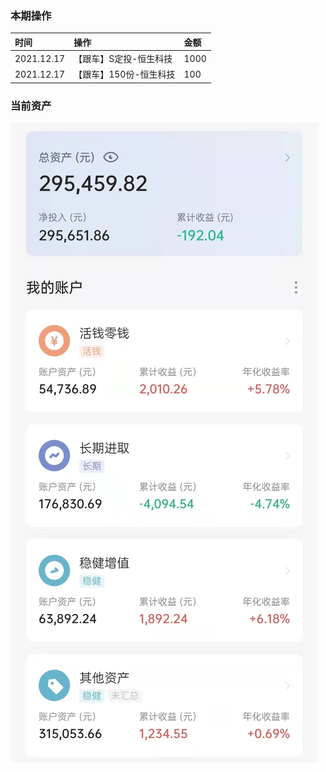 ### 本期操作

| 时间 | 操作 | 金额 |
| :-- | :-- | :-- |
| 2021.12.17 | 【跟车】S定投-恒生科技 | 1000 |
| 2021.12.17 | 【跟车】150份-恒生科技 | 100 |

### 当前资产

![image](images/2021-12-18.jpeg)
